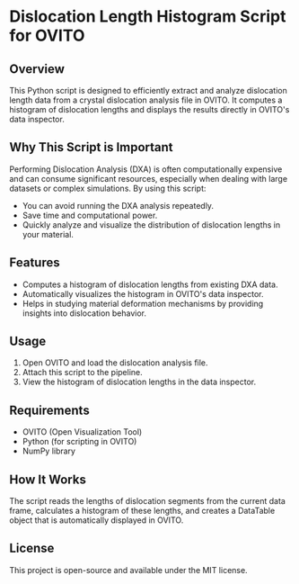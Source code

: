 # Dislocation Length Histogram Script for OVITO

## Overview
This Python script is designed to efficiently extract and analyze dislocation length data from a crystal dislocation analysis file in OVITO. It computes a histogram of dislocation lengths and displays the results directly in OVITO's data inspector.

## Why This Script is Important
Performing Dislocation Analysis (DXA) is often computationally expensive and can consume significant resources, especially when dealing with large datasets or complex simulations. By using this script:
- You can avoid running the DXA analysis repeatedly.
- Save time and computational power.
- Quickly analyze and visualize the distribution of dislocation lengths in your material.

## Features
- Computes a histogram of dislocation lengths from existing DXA data.
- Automatically visualizes the histogram in OVITO's data inspector.
- Helps in studying material deformation mechanisms by providing insights into dislocation behavior.

## Usage
1. Open OVITO and load the dislocation analysis file.
2. Attach this script to the pipeline.
3. View the histogram of dislocation lengths in the data inspector.

## Requirements
- OVITO (Open Visualization Tool)
- Python (for scripting in OVITO)
- NumPy library

## How It Works
The script reads the lengths of dislocation segments from the current data frame, calculates a histogram of these lengths, and creates a DataTable object that is automatically displayed in OVITO.

## License
This project is open-source and available under the MIT license.
